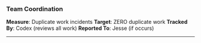### Team Coordination

**Measure**: Duplicate work incidents
**Target**: ZERO duplicate work
**Tracked By**: Codex (reviews all work)
**Reported To**: Jesse (if occurs)

---
